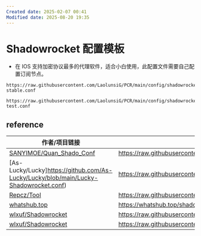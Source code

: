```yaml
---
Created date: 2025-02-07 00:41
Modified date: 2025-08-20 19:35
---
```

# Shadowrocket 配置模板

- 在 IOS 支持加密协议最多的代理软件，适合小白使用，此配置文件需要自己配置订阅节点。

```
https://raw.githubusercontent.com/LaolunsiG/PCR/main/config/shadowrocket/Shadowrocket-stable.conf
```

```
https://raw.githubusercontent.com/LaolunsiG/PCR/main/config/shadowrocket/shadowrocket-test.conf
```

## reference

| 作者/项目链接                                                                                                    | 配置链接                                                                                                |
| ---------------------------------------------------------------------------------------------------------- | --------------------------------------------------------------------------------------------------- |
| [SANYIMOE/Quan_Shado_Conf](https://github.com/SANYIMOE/Quan_Shado_Conf/blob/master/conf/shadowrocket.conf) | https://raw.githubusercontent.com/SANYIMOE/Quan_Shado_Conf/refs/heads/master/conf/shadowrocket.conf |
| [As-Lucky/Lucky]https://github.com/As-Lucky/Lucky/blob/main/Lucky-Shadowrocket.conf)                       | https://raw.githubusercontent.com/As-Lucky/Lucky/main/Lucky-Shadowrocket.conf                       |
| [Repcz/Tool](https://github.com/Repcz/Tool/tree/X/Shadowrocket)                                            | https://raw.githubusercontent.com/Repcz/Tool/refs/heads/X/Shadowrocket/Shadowrocket.conf            |
| [whatshub.top](https://whatshub.top/shadowrocket)                                                          | https://whatshub.top/shadowrocket_basic.conf                                                        |
| [wlxuf/Shadowrocket](https://github.com/wlxuf/Shadowrocket)                                                | https://raw.githubusercontent.com/wlxuf/Shadowrocket/main/lazy.conf                                 |
| [wlxuf/Shadowrocket](https://github.com/wlxuf/Shadowrocket)                                                | https://raw.githubusercontent.com/wlxuf/Shadowrocket/main/lazy_group.conf                           |
